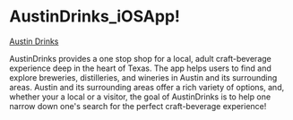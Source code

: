 # AustinDrinks_iOSApp!

[Austin Drinks](https://user-images.githubusercontent.com/7588505/156603996-9d256d13-b8a6-4c3f-b93a-806e02c36211.png)

AustinDrinks provides a one stop shop for a local, adult craft-beverage experience deep in the heart of Texas. The app helps users to find and explore breweries, distilleries, and 
wineries in Austin and its surrounding areas. Austin and its surrounding areas offer a rich variety of options, and, whether your a local or a visitor, the goal of AustinDrinks is to help one narrow 
down one's search for the perfect craft-beverage experience!
